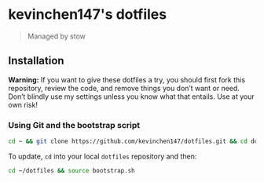 # kevinchen147's dotfiles

> Managed by stow

## Installation

**Warning:** If you want to give these dotfiles a try, you should first fork this repository, review the code, and remove things you don’t want or need. Don’t blindly use my settings unless you know what that entails. Use at your own risk!

### Using Git and the bootstrap script

```bash
cd ~ && git clone https://github.com/kevinchen147/dotfiles.git && cd dotfiles && source bootstrap.sh
```

To update, `cd` into your local `dotfiles` repository and then:

```bash
cd ~/dotfiles && source bootstrap.sh
```